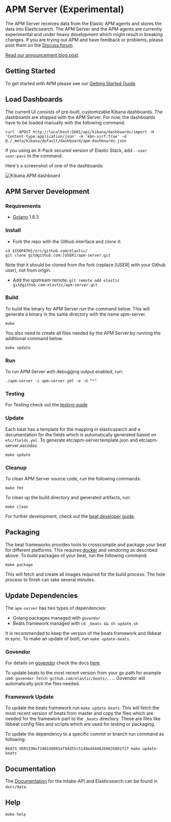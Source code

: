 # APM Server (Experimental)

The APM Server receives data from the Elastic APM agents and stores the data into Elasticsearch. The APM Server and the
APM agents are currently experimental and under heavy development which might result in breaking changes. If you are trying out APM and have feedback or problems, please post them on the [Discuss forum](https://discuss.elastic.co/c/apm). 

[Read our announcement blog post](https://www.elastic.co/blog/starting-down-the-path-for-elastic-apm).

## Getting Started

To get started with APM please see our [Getting Started Guide](https://www.elastic.co/guide/en/apm/get-started).

## Load Dashboards

The current UI consists of pre-built, customizable Kibana dashboards. The dashboards are shipped with the APM Server. For now, the dashboards have to be loaded manually with the following command:

```
curl -XPOST http://localhost:5601/api/kibana/dashboards/import -H 'Content-type:application/json' -H 'kbn-xsrf:true' -d @./_meta/kibana/default/dashboard/apm-dashboards.json
```

If you using an X-Pack secured version of Elastic Stack, add `--user user:pass` to the command.


Here's a screenshot of one of the dashboards:

![Kibana APM dashboard](https://cldup.com/fBs7ofUk3X.png)

## APM Server Development

### Requirements

* [Golang](https://golang.org/dl/) 1.8.3

### Install

+ Fork the repo with the Github interface and clone it:

```
cd ${GOPATH}/src/github.com/elastic/
git clone git@github.com:[USER]/apm-server.git
```
Note that it should be cloned from the fork (replace [USER] with your Github user), not from origin.

+ Add the upstream remote:
```git remote add elastic git@github.com:elastic/apm-server.git```

### Build

To build the binary for APM Server run the command below. This will generate a binary
in the same directory with the name apm-server.

```
make
```

You also need to create all files needed by the APM Server by running the additional command below. 

```
make update
```


### Run

To run APM Server with debugging output enabled, run:

```
./apm-server -c apm-server.yml -e -d "*"
```

### Testing
For Testing check out the [testing guide](TESTING.md)

### Update

Each beat has a template for the mapping in elasticsearch and a documentation for the fields
which is automatically generated based on `etc/fields.yml`.
To generate etc/apm-server.template.json and etc/apm-server.asciidoc

```
make update
```

### Cleanup

To clean APM Server source code, run the following commands:

```
make fmt
```

To clean up the build directory and generated artifacts, run:

```
make clean
```

For further development, check out the [beat developer guide](https://www.elastic.co/guide/en/beats/libbeat/current/new-beat.html).

## Packaging

The beat frameworks provides tools to crosscompile and package your beat for different platforms. This requires [docker](https://www.docker.com/) and vendoring as described above. To build packages of your beat, run the following command:

```
make package
```

This will fetch and create all images required for the build process. The hole process to finish can take several minutes.

## Update Dependencies

The `apm-server` has two types of dependencies:

* Golang packages managed with `govendor`
* Beats framework managed with `cd _beats && sh update.sh`

It is recommended to keep the version of the beats framework and libbeat in sync. To make an update of both, run `make update-beats`.

### Govendor

For details on [govendor](https://github.com/kardianos/govendor) check the docs [here](https://github.com/kardianos/govendor).

To update beats to the most recent version from your go path for example use: `govendor fetch github.com/elastic/beats/...`.
Govendor will automatically pick the files needed.

### Framework Update

To update the beats framework run `make update-beats`. This will fetch the most recent version of beats from master and copy
the files which are needed for the framework part to the `_beats` directory. These are files like libbeat config files and
scripts which are used for testing or packaging.

To update the dependency to a specific commit or branch run command as following:

```
BEATS_VERSION=f240148065af94d55c5149e444482b9635801f27 make update-beats
```

## Documentation
The [Documentation](docs/index.asciidoc) for the Intake-API and Elasticsearch can be found in `docs/data`. 

## Help

`make help`
